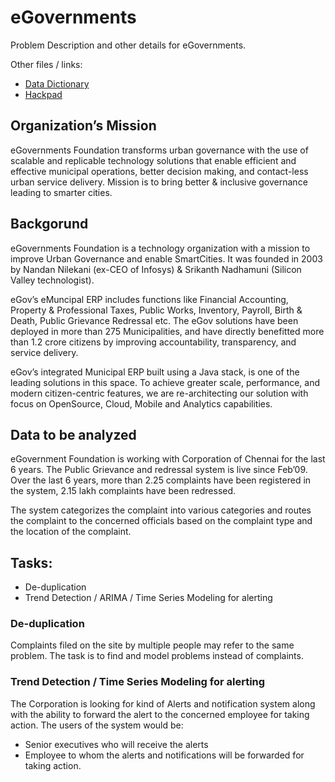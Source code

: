 # eGovernments
Problem Description and other details for eGovernments.

Other files / links:
- [Data Dictionary](dataDictionary.md)
- [Hackpad](https://dkblr.hackpad.com/Egovernments.org-ZnhibdCxJOF)

## Organization’s Mission
eGovernments Foundation transforms urban governance with the use of scalable and replicable technology solutions that enable efficient and effective municipal operations, better decision making, and contact-less urban service delivery. Mission is  to bring better & inclusive governance leading to smarter cities.

## Backgorund
eGovernments Foundation is a technology organization with a mission to improve Urban Governance and enable SmartCities. It was founded in 2003 by Nandan Nilekani (ex-CEO of Infosys) & Srikanth Nadhamuni (Silicon Valley technologist).

eGov’s eMuncipal ERP includes functions like Financial Accounting, Property & Professional Taxes, Public Works, Inventory, Payroll, Birth & Death, Public Grievance Redressal etc. The eGov solutions have been deployed in more than 275 Municipalities, and have directly benefitted more than 1.2 crore citizens by improving accountability, transparency, and service delivery.

eGov’s integrated Municipal ERP built using a Java stack, is one of the leading solutions in this space. To achieve greater scale, performance, and modern citizen-centric features, we are re-architecting our solution with focus on OpenSource, Cloud, Mobile and Analytics capabilities.

## Data to be analyzed
eGovernment Foundation is working with Corporation of Chennai for the last 6 years. The Public Grievance and redressal system is live since Feb’09. Over the last 6 years, more than 2.25 complaints have been registered in the system, 2.15 lakh complaints have been redressed.

The system categorizes the complaint into various categories and routes the complaint to the concerned officials based on the complaint type and the location of the complaint.


## Tasks:
- De-duplication
- Trend Detection / ARIMA / Time Series Modeling for alerting


### De-duplication
Complaints filed on the site by multiple people may refer to the same problem. The task is to find and model problems instead of complaints.

### Trend Detection / Time Series Modeling for alerting
The Corporation is looking for kind of Alerts and notification system along with the ability to forward the alert to the concerned employee for taking action.
The users of the system would be:
- Senior executives who will receive the alerts
- Employee to whom the alerts and notifications will be forwarded for taking action.
